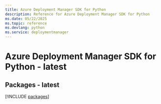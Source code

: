 ```yaml
---
title: Azure Deployment Manager SDK for Python
description: Reference for Azure Deployment Manager SDK for Python
ms.date: 05/22/2025
ms.topic: reference
ms.devlang: python
ms.service: deploymentmanager
---
```

# Azure Deployment Manager SDK for Python - latest
## Packages - latest
[!INCLUDE [packages](deployment-manager-index.md)]